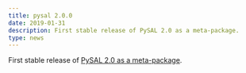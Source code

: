 ```yaml
---
title: pysal 2.0.0
date: 2019-01-31
description: First stable release of PySAL 2.0 as a meta-package.
type: news
---
```


First stable release of <a href="https://pypi.org/project/pysal/2.0.0/">PySAL 2.0 as a meta-package</a>.